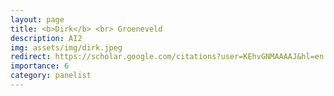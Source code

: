```yaml
---
layout: page
title: <b>Dirk</b> <br> Groeneveld
description: AI2
img: assets/img/dirk.jpeg
redirect: https://scholar.google.com/citations?user=KEhvGNMAAAAJ&hl=en
importance: 6
category: panelist
---
```

